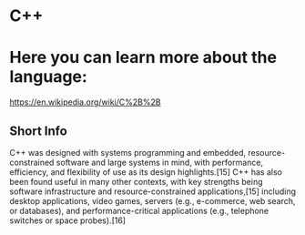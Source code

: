 
C++
===

# Here you can learn more about the language:


https://en.wikipedia.org/wiki/C%2B%2B
## Short Info


C++ was designed with systems programming and embedded, resource-constrained software and large systems in mind, with performance, efficiency, and flexibility of use as its design highlights.[15] C++ has also been found useful in many other contexts, with key strengths being software infrastructure and resource-constrained applications,[15] including desktop applications, video games, servers (e.g., e-commerce, web search, or databases), and performance-critical applications (e.g., telephone switches or space probes).[16]
